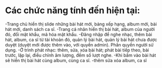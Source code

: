 # Các chức năng tính đến hiện tại:
-Trang chủ hiển thị slide những bài hát mới, bảng xếp hạng, album mới, bài hát mới, danh sách ca sĩ.
-Trang cá nhân hiển thị bài hát, album của người đó, đổi mật khẩu, mã hóa mật khẩu.
-Đăng nhập để nghe nhạc, thêm bài hát, album, ca sĩ từ tài khoản đó, quản lý bài hát, quản lý bài hát chưa được duyệt (duyệt mới được thêm vào, với quyền admin). Phân quyền người sử dụng.
-Ở trình phát nhạc: thêm, sửa, xóa bài hát; phát bài tiếp theo, bài trước, lặp lại, điều chỉnh âm lượng, đếm số lượt nghe.
-Khi bấm vào bài hát sẽ hiển thị bài hát cùng album, cùng ca sĩ.
-thêm sửa xóa album, ca sĩ
